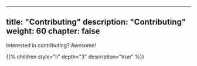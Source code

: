 <!--
SPDX-FileCopyrightText: 2024 John Livingston <https://www.john-livingston.fr/>

SPDX-License-Identifier: AGPL-3.0-only
-->

---
title: "Contributing"
description: "Contributing"
weight: 60
chapter: false
---

Interested in contributing? Awesome!

{{% children style="li" depth="3" description="true" %}}
